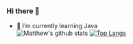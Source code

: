 ### Hi there 👋

- 🌱 I’m currently learning Java                                                      
![Matthew's github stats](https://github-readme-stats.vercel.app/api?username=Mdbaker19&show_icons=true&theme=radical)
[![Top Langs](https://github-readme-stats.vercel.app/api/top-langs/?username=Mdbaker19&layout=compact)](https://github.com/Mdbaker19/github-readme-stats)

